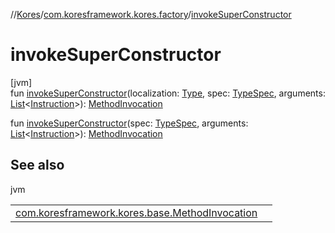//[Kores](../../index.md)/[com.koresframework.kores.factory](index.md)/[invokeSuperConstructor](invoke-super-constructor.md)

# invokeSuperConstructor

[jvm]\
fun [invokeSuperConstructor](invoke-super-constructor.md)(localization: [Type](https://docs.oracle.com/javase/8/docs/api/java/lang/reflect/Type.html), spec: [TypeSpec](../com.koresframework.kores.base/-type-spec/index.md), arguments: [List](https://kotlinlang.org/api/latest/jvm/stdlib/kotlin.collections/-list/index.html)<[Instruction](../com.koresframework.kores/-instruction/index.md)>): [MethodInvocation](../com.koresframework.kores.base/-method-invocation/index.md)

fun [invokeSuperConstructor](invoke-super-constructor.md)(spec: [TypeSpec](../com.koresframework.kores.base/-type-spec/index.md), arguments: [List](https://kotlinlang.org/api/latest/jvm/stdlib/kotlin.collections/-list/index.html)<[Instruction](../com.koresframework.kores/-instruction/index.md)>): [MethodInvocation](../com.koresframework.kores.base/-method-invocation/index.md)

## See also

jvm

| | |
|---|---|
| [com.koresframework.kores.base.MethodInvocation](../com.koresframework.kores.base/-method-invocation/index.md) |  |
